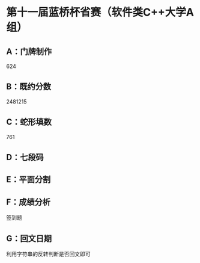 # 第十一届蓝桥杯省赛（软件类C++大学A组）

## A：门牌制作

624

## B：既约分数

2481215

## C：蛇形填数

761

## D：七段码



## E：平面分割



## F：成绩分析

签到题

## G：回文日期

利用字符串的反转判断是否回文即可
